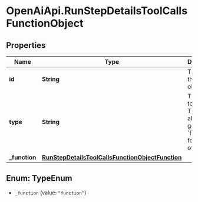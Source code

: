 # OpenAiApi.RunStepDetailsToolCallsFunctionObject

## Properties
Name | Type | Description | Notes
------------ | ------------- | ------------- | -------------
**id** | **String** | The ID of the tool call object. | 
**type** | **String** | The type of tool call. This is always going to be &#x60;function&#x60; for this type of tool call. | 
**_function** | [**RunStepDetailsToolCallsFunctionObjectFunction**](RunStepDetailsToolCallsFunctionObjectFunction.md) |  | 

<a name="TypeEnum"></a>
## Enum: TypeEnum

* `_function` (value: `"function"`)

